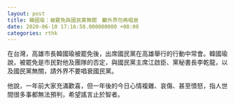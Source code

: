 ```yaml
---
layout: post
title: 韓國瑜：被罷免與國民黨無關　籲外界勿再唱衰
date: 2020-06-10 17:16:58.000000000 +08:00
categories: rthk
---
```


在台灣，高雄市長韓國瑜被罷免後，出席國民黨在高雄舉行的行動中常會。韓國瑜說，被罷免是市民對他及團隊的否定，與國民黨主席江啟臣、黨秘書長李乾龍，以及國民黨無關，請外界不要唱衰國民黨。

他說，一年前大家充滿歡喜，但一年後的今日心情複雜、哀傷、甚至憤怒，指人世間很多事都無法預判，希望謠言止於智者。
